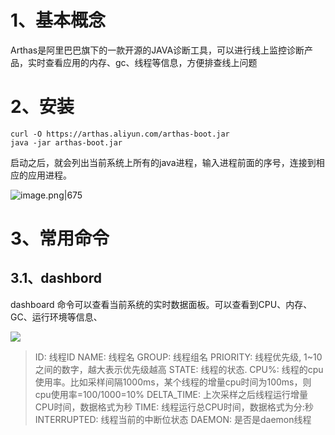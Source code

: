 # 1、基本概念
Arthas是阿里巴巴旗下的一款开源的JAVA诊断工具，可以进行线上监控诊断产品，实时查看应用的内存、gc、线程等信息，方便排查线上问题


# 2、安装

```shell
curl -O https://arthas.aliyun.com/arthas-boot.jar
java -jar arthas-boot.jar
```

启动之后，就会列出当前系统上所有的java进程，输入进程前面的序号，连接到相应的应用进程。

![image.png|675](https://yancey-note-img.oss-cn-beijing.aliyuncs.com/202403271031144.png)

# 3、常用命令

## 3.1、dashbord

dashboard 命令可以查看当前系统的实时数据面板。可以查看到CPU、内存、GC、运行环境等信息、

![](https://yancey-note-img.oss-cn-beijing.aliyuncs.com/202403271123268.png)

>ID: 线程ID 
>NAME: 线程名 
>GROUP: 线程组名 
>PRIORITY: 线程优先级, 1~10之间的数字，越大表示优先级越高 
>STATE: 线程的状态. 
>CPU%: 线程的cpu使用率。比如采样间隔1000ms，某个线程的增量cpu时间为100ms，则cpu使用率=100/1000=10% 
>DELTA_TIME: 上次采样之后线程运行增量CPU时间，数据格式为秒 
>TIME: 线程运行总CPU时间，数据格式为分:秒 
>INTERRUPTED: 线程当前的中断位状态 DAEMON: 是否是daemon线程